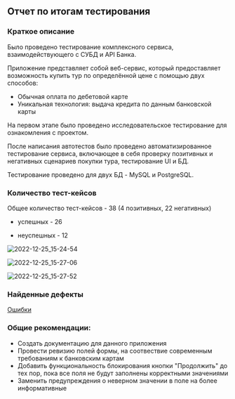 ## Отчет по итогам тестирования

### Краткое описание
Было проведено тестирование комплексного сервиса, взаимодействующего с СУБД и API Банка.

Приложение представляет собой веб-сервис, который предоставляет возможность купить тур по определённой цене с помощью двух способов:

- Обычная оплата по дебетовой карте
- Уникальная технология: выдача кредита по данным банковской карты

На первом этапе было проведено исследовательское тестирование для ознакомления с проектом. 

После написания автотестов было проведено автоматизированное тестирование сервиса, включающее в себя проверку позитивных и негативных сценариев покупки тура, тестирование UI и БД.

Тестирование проведено для двух БД - MySQL и PostgreSQL.

### Количество тест-кейсов
Общее количество тест-кейсов - 38 (4 позитивных, 22 негативных)

- успешных - 26 

- неуспешных - 12 

![2022-12-25_15-24-54](https://user-images.githubusercontent.com/105537215/209464974-3ea2e720-c0a8-4e80-810e-50262c8d3013.png)

![2022-12-25_15-27-06](https://user-images.githubusercontent.com/105537215/209464980-0eecd5f4-61d3-4ac5-90eb-81f25a2c4e2a.png)

![2022-12-25_15-27-52](https://user-images.githubusercontent.com/105537215/209464981-828ddb09-c800-4ced-9071-4d170bfef69e.png)

### Найденные дефекты
[Ошибки](https://github.com/NatalyaZinger/QA-Diploma/issues)

### Общие рекомендации:
- Создать документацию для данного приложения
- Провести ревизию полей формы, на соотвествие современным требованиям к банковским картам
- Добавить функциональность блокирования кнопки "Продолжить" до тех пор, пока все поля не будут заполнены корректными значениями
- Заменить предупреждения о неверном значении в поле на более информативные
